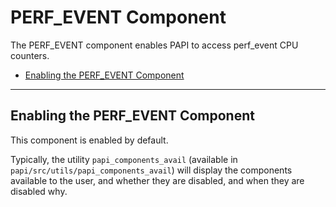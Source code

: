 # PERF\_EVENT Component

The PERF\_EVENT component enables PAPI to access perf\_event CPU counters.

* [Enabling the PERF\_EVENT Component](#markdown-header-enabling-the-perf-event-component)

***
## Enabling the PERF\_EVENT Component

This component is enabled by default.

Typically, the utility `papi_components_avail` (available in
`papi/src/utils/papi_components_avail`) will display the components available
to the user, and whether they are disabled, and when they are disabled why.
